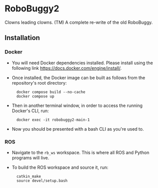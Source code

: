 # RoboBuggy2
Clowns leading clowns. (TM)
A complete re-write of the old RoboBuggy.

## Installation
### Docker
- You will need Docker dependencies installed. Please install using the following link https://docs.docker.com/engine/install/. 

- Once installed, the Docker image can be built as follows from the repository's root directory:

        docker compose build --no-cache
        docker compose up

- Then in another terminal window, in order to access the running Docker's CLI, run:

        docker exec -it robobuggy2-main-1

- Now you should be presented with a bash CLI as you're used to.

### ROS
- Navigate to the `rb_ws` workspace. This is where all ROS and Python programs will live.
- To build the ROS workspace and source it, run:

        catkin_make
        source devel/setup.bash
